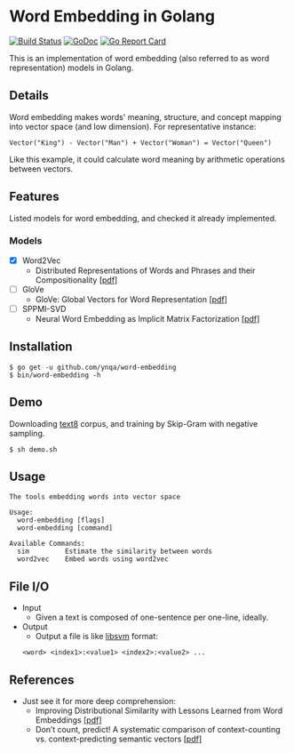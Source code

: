 # Word Embedding in Golang

[![Build Status](https://travis-ci.org/ynqa/word-embedding.svg?branch=master)](https://travis-ci.org/ynqa/word-embedding)
[![GoDoc](https://godoc.org/github.com/ynqa/word-embedding?status.svg)](https://godoc.org/github.com/ynqa/word-embedding)
[![Go Report Card](https://goreportcard.com/badge/github.com/ynqa/word-embedding)](https://goreportcard.com/report/github.com/ynqa/word-embedding)

This is an implementation of word embedding (also referred to as word representation) models in Golang.

## Details

Word embedding makes words' meaning, structure, and concept mapping into vector space (and low dimension). For representative instance:

```
Vector("King") - Vector("Man") + Vector("Woman") = Vector("Queen")
```

Like this example, it could calculate word meaning by arithmetic operations between vectors.

## Features
Listed models for word embedding, and checked it already implemented.

### Models
- [x] Word2Vec
  - Distributed Representations of Words and Phrases
and their Compositionality [[pdf]](https://papers.nips.cc/paper/5021-distributed-representations-of-words-and-phrases-and-their-compositionality.pdf)
- [ ] GloVe
  - GloVe: Global Vectors for Word Representation [[pdf]](http://nlp.stanford.edu/pubs/glove.pdf)
- [ ] SPPMI-SVD
  - Neural Word Embedding as Implicit Matrix Factorization [[pdf]](https://papers.nips.cc/paper/5477-neural-word-embedding-as-implicit-matrix-factorization.pdf)

## Installation

```
$ go get -u github.com/ynqa/word-embedding
$ bin/word-embedding -h
```

## Demo

Downloading [text8](http://mattmahoney.net/dc/textdata) corpus, and training by Skip-Gram with negative sampling.

```
$ sh demo.sh
```

## Usage

```
The tools embedding words into vector space

Usage:
  word-embedding [flags]
  word-embedding [command]

Available Commands:
  sim         Estimate the similarity between words
  word2vec    Embed words using word2vec
```

## File I/O
- Input
  - Given a text is composed of one-sentence per one-line, ideally.
- Output
  - Output a file is like [libsvm](https://github.com/cjlin1/libsvm) format:
  ```
  <word> <index1>:<value1> <index2>:<value2> ...
  ```

## References
- Just see it for more deep comprehension:
  - Improving Distributional Similarity
with Lessons Learned from Word Embeddings [[pdf]](http://www.aclweb.org/anthology/Q15-1016)
  - Don’t count, predict! A systematic comparison of
context-counting vs. context-predicting semantic vectors [[pdf]](http://citeseerx.ist.psu.edu/viewdoc/download?doi=10.1.1.648.8023&rep=rep1&type=pdf)
